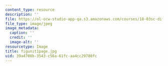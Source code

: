 ```yaml
---
content_type: resource
description: ''
file: https://ol-ocw-studio-app-qa.s3.amazonaws.com/courses/18-03sc-differential-equations-fall-2011/39a4708b3543c56a61fcaa4cc29788fc_figunit1page.jpg
file_type: image/jpeg
image_metadata:
  caption: ''
  credit: ''
  image-alt: ''
resourcetype: Image
title: figunit1page.jpg
uid: 39a4708b-3543-c56a-61fc-aa4cc29788fc
---
```

